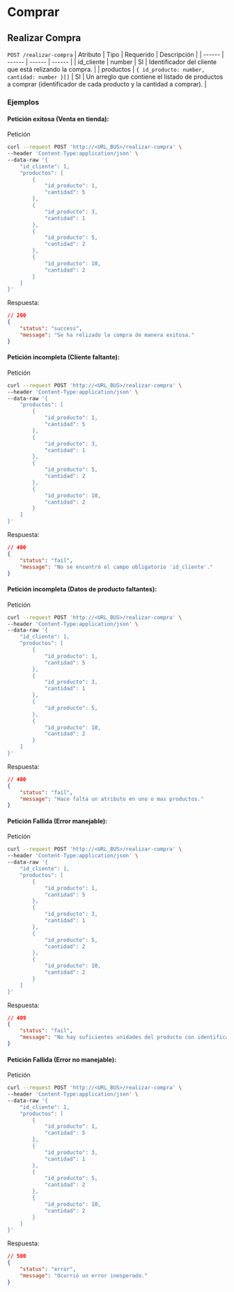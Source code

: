 # Comprar

## Realizar Compra <a name="realizar-compra"></a>
`POST /realizar-compra`
| Atributo | Tipo | Requerido | Descripción |
| ------ | ------ | ------ | ------ |
| id_cliente | number | SI | Identificador del cliente que está relizando la compra. |
| productos | `{ id_producto: number, cantidad: number }[]` | SI | Un arreglo que contiene el listado de productos a comprar (identificador de cada producto y la cantidad a comprar). |

### Ejemplos

#### Petición exitosa (Venta en tienda):

Petición

``` sh
curl --request POST 'http://<URL_BUS>/realizar-compra' \
--header 'Content-Type:application/json' \
--data-raw '{
    "id_cliente": 1,
    "productos": [
        {
            "id_producto": 1,
            "cantidad": 5
        },
        {
            "id_producto": 3,
            "cantidad": 1
        },
        {
            "id_producto": 5,
            "cantidad": 2
        },
        {
            "id_producto": 10,
            "cantidad": 2
        }
    ]
}' 
```

Respuesta:

``` json
// 200
{
    "status": "success",
    "message": "Se ha relizado la compra de manera exitosa."
}
```

#### Petición incompleta (Cliente faltante):

Petición

``` sh
curl --request POST 'http://<URL_BUS>/realizar-compra' \
--header 'Content-Type:application/json' \
--data-raw '{
    "productos": [
        {
            "id_producto": 1,
            "cantidad": 5
        },
        {
            "id_producto": 3,
            "cantidad": 1
        },
        {
            "id_producto": 5,
            "cantidad": 2
        },
        {
            "id_producto": 10,
            "cantidad": 2
        }
    ]
}' 
```

Respuesta:

``` json
// 400
{
    "status": "fail",
    "message": "No se encontró el campo obligatorio 'id_cliente'."
}

```

#### Petición incompleta (Datos de producto faltantes):

Petición

``` sh
curl --request POST 'http://<URL_BUS>/realizar-compra' \
--header 'Content-Type:application/json' \
--data-raw '{
    "id_cliente": 1,
    "productos": [
        {
            "id_producto": 1,
            "cantidad": 5
        },
        {
            "id_producto": 3,
            "cantidad": 1
        },
        {
            "id_producto": 5,
        },
        {
            "id_producto": 10,
            "cantidad": 2
        }
    ]
}' 
```

Respuesta:

``` json
// 400
{
    "status": "fail",
    "message": "Hace falta un atributo en uno o mas productos."
}

```

#### Petición Fallida (Error manejable):

Petición

``` sh
curl --request POST 'http://<URL_BUS>/realizar-compra' \
--header 'Content-Type:application/json' \
--data-raw '{
    "id_cliente": 1,
    "productos": [
        {
            "id_producto": 1,
            "cantidad": 5
        },
        {
            "id_producto": 3,
            "cantidad": 1
        },
        {
            "id_producto": 5,
            "cantidad": 2
        },
        {
            "id_producto": 10,
            "cantidad": 2
        }
    ]
}' 
```

Respuesta:

``` json
// 409
{
    "status": "fail",
    "message": "No hay suficientes unidades del producto con identificador 5 para completar esta venta."
}
```

#### Petición Fallida (Error no manejable):

Petición

``` sh
curl --request POST 'http://<URL_BUS>/realizar-compra' \
--header 'Content-Type:application/json' \
--data-raw '{
    "id_cliente": 1,
    "productos": [
        {
            "id_producto": 1,
            "cantidad": 5
        },
        {
            "id_producto": 3,
            "cantidad": 1
        },
        {
            "id_producto": 5,
            "cantidad": 2
        },
        {
            "id_producto": 10,
            "cantidad": 2
        }
    ]
}' 
```

Respuesta:

``` json
// 500
{
    "status": "error",
    "message": "Ocurrió un error inesperado."
}
```

